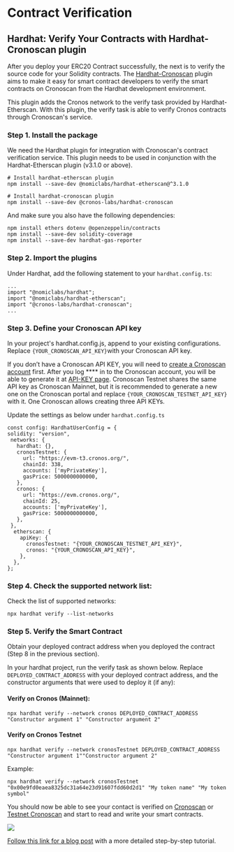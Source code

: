 # Contract Verification

## Hardhat: Verify Your Contracts with Hardhat-Cronoscan plugin

After you deploy your ERC20 Contract successfully, the next is to verify the source code for your Solidity contracts. The [Hardhat-Cronoscan](https://www.npmjs.com/package/@cronos-labs/hardhat-cronoscan) plugin aims to make it easy for smart contract developers to verify the smart contracts on Cronoscan from the Hardhat development environment.

This plugin adds the Cronos network to the verify task provided by Hardhat-Etherscan. With this plugin, the verify task is able to verify Cronos contracts through Cronoscan's service.

### Step 1. Install the package&#x20;

We need the Hardhat plugin for integration with Cronoscan's contract verification service. This plugin needs to be used in conjunction with the Hardhat-Etherscan plugin (v3.1.0 or above).

```
# Install hardhat-etherscan plugin
npm install --save-dev @nomiclabs/hardhat-etherscan@^3.1.0

# Install hardhat-cronoscan plugin
npm install --save-dev @cronos-labs/hardhat-cronoscan
```

And make sure you also have the following dependencies:

```
npm install ethers dotenv @openzeppelin/contracts
npm install --save-dev solidity-coverage
npm install --save-dev hardhat-gas-reporter
```

### **Step 2. Import the plugins**

Under Hardhat, add the following statement to your `hardhat.config.ts`:

```
...
import "@nomiclabs/hardhat";
import "@nomiclabs/hardhat-etherscan";
import "@cronos-labs/hardhat-cronoscan";
... 
```

### **Step 3. Define your Cronoscan API key**

In your project's hardhat.config.js, append to your existing configurations. Replace `{YOUR_CRONOSCAN_API_KEY}`with your Cronoscan API key.

If you don’t have a Cronoscan API KEY, you will need to [create a Cronoscan account](https://docs.cronos.org/block-explorers/block-explorer-and-api-keys#creating-api-keys-on-cronoscan) first. After you log **** in to the Cronoscan account, you will be able to generate it at [API-KEY page](https://cronoscan.com/myapikey). Cronoscan Testnet shares the same API key as Cronoscan Mainnet, but it is recommended to generate a new one on the Cronoscan portal and replace `{YOUR_CRONOSCAN_TESTNET_API_KEY}` with it. One Cronoscan allows creating three API KEYs.

Update the settings as below under `hardhat.config.ts`

```
const config: HardhatUserConfig = { 
solidity: "version",
 networks: {
   hardhat: {},
   cronosTestnet: {
     url: "https://evm-t3.cronos.org/",
     chainId: 338,
     accounts: ['myPrivateKey'],
     gasPrice: 5000000000000,
   },
   cronos: {
     url: "https://evm.cronos.org/",
     chainId: 25,
     accounts: ['myPrivateKey'],
     gasPrice: 5000000000000,
   },
 },
  etherscan: {
    apiKey: {
      cronosTestnet: "{YOUR_CRONOSCAN_TESTNET_API_KEY}",
      cronos: "{YOUR_CRONOSCAN_API_KEY}", 
    },
  },
};
```

### **Step 4. Check the supported network list:**

Check the list of supported networks:

```
npx hardhat verify --list-networks
```

### Step 5. **Verify the Smart Contract**

Obtain your deployed contract address when you deployed the contract (Step 8 in the previous section).&#x20;

In your hardhat project, run the verify task as shown below. Replace `DEPLOYED_CONTRACT_ADDRESS` with your deployed contract address, and the constructor arguments that were used to deploy it (if any):

#### Verify on Cronos (Mainnet):&#x20;

```
npx hardhat verify --network cronos DEPLOYED_CONTRACT_ADDRESS "Constructor argument 1" "Constructor argument 2"
```

#### Verify on Cronos Testnet&#x20;

```
npx hardhat verify --network cronosTestnet DEPLOYED_CONTRACT_ADDRESS "Constructor argument 1""Constructor argument 2"
```

Example:

```
npx hardhat verify --network cronosTestnet "0x00e9fd0eaea8325dc31a64e23d91607fdd60d2d1" "My token name" "My token symbol"

```

You should now be able to see your contact is verified on [Cronoscan](https://cronoscan.com/) or [Testnet Cronoscan](https://testnet.cronoscan.com/) and start to read and write your smart contracts.

![](https://lh3.googleusercontent.com/0kiqsvlsjaE7K8gNfNqxPTUMFeXZjxLgdtQF9lgQ56eVfl9iSCSQrsNC1YE8GN2g9WG25ZYy716DGVFBanlEap3uAq\_wvTfI1Ijc-6cNhB0gzBYGBu2An7vjunlAkRLKAMLCnknuqT3qxZZ-45V1vEU)

[Follow this link for a blog post](https://medium.com/cronos-chain/cronos-developer-series-deploy-verify-your-contracts-using-hardhat-8b6ab6928986) with a more detailed step-by-step tutorial.
